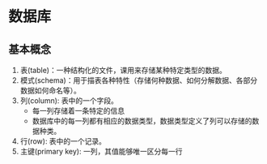 # 数据库

## 基本概念

1. 表(table)：一种结构化的文件，课用来存储某种特定类型的数据。
1. 模式(schema)：用于描表各种特性（存储何种数据、如何分解数据、各部分数据如何命名等）。
1. 列(column): 表中的一个字段。
    * 每一列存储着一条特定的信息
    * 数据库中的每一列都有相应的数据类型，数据类型定义了列可以存储的数据种类。
1. 行(row): 表中的一个记录。 
1. 主键(primary key): 一列，其值能够唯一区分每一行

